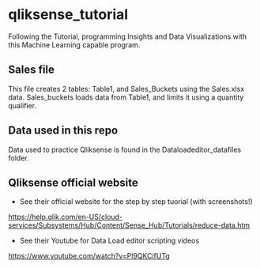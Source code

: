 # qliksense_tutorial
Following the Tutorial, programming Insights and Data Visualizations with this Machine Learning capable program.

## Sales file
This file creates 2 tables: Table1, and Sales_Buckets using the Sales.xlsx data. Sales_buckets loads data from Table1, and limits it using a quantity qualifier. 



## Data used in this repo
Data used to practice Qliksense is found in the Dataloadeditor_datafiles folder. 

## Qliksense official website

- See their official website for the step by step tuorial (with screenshots!)

https://help.qlik.com/en-US/cloud-services/Subsystems/Hub/Content/Sense_Hub/Tutorials/reduce-data.htm


- See their Youtube for Data Load editor scripting videos 

https://www.youtube.com/watch?v=Pl9QKCifUTg
